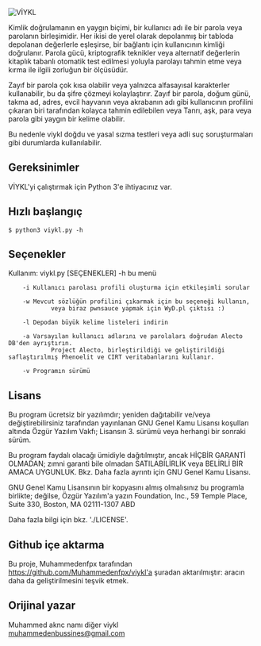 ![VİYKL](MAMİN.png)


Kimlik doğrulamanın en yaygın biçimi, bir kullanıcı adı ile bir parola veya parolanın birleşimidir. Her ikisi de yerel olarak depolanmış bir tabloda depolanan değerlerle eşleşirse, bir bağlantı için kullanıcının kimliği doğrulanır. Parola gücü, kriptografik teknikler veya alternatif değerlerin kitaplık tabanlı otomatik test edilmesi yoluyla parolayı tahmin etme veya kırma ile ilgili zorluğun bir ölçüsüdür.

Zayıf bir parola çok kısa olabilir veya yalnızca alfasayısal karakterler kullanabilir, bu da şifre çözmeyi kolaylaştırır. Zayıf bir parola, doğum günü, takma ad, adres, evcil hayvanın veya akrabanın adı gibi kullanıcının profilini çıkaran biri tarafından kolayca tahmin edilebilen veya Tanrı, aşk, para veya parola gibi yaygın bir kelime olabilir.

Bu nedenle viykl doğdu ve yasal sızma testleri veya adli suç soruşturmaları gibi durumlarda kullanılabilir.




Gereksinimler
------------

VİYKL'yi çalıştırmak için Python 3'e ihtiyacınız var.

Hızlı başlangıç
-----------

    $ python3 viykl.py -h

##  Seçenekler

  Kullanım: viykl.py [SEÇENEKLER]
        -h bu menü

        -i Kullanıcı parolası profili oluşturma için etkileşimli sorular

        -w Mevcut sözlüğün profilini çıkarmak için bu seçeneği kullanın,
                veya biraz pwnsauce yapmak için WyD.pl çıktısı :)

        -l Depodan büyük kelime listeleri indirin

        -a Varsayılan kullanıcı adlarını ve parolaları doğrudan Alecto DB'den ayrıştırın.
                Project Alecto, birleştirildiği ve geliştirildiği saflaştırılmış Phenoelit ve CIRT veritabanlarını kullanır.

        -v Programın sürümü



##  Lisans

  Bu program ücretsiz bir yazılımdır; yeniden dağıtabilir ve/veya değiştirebilirsiniz
  tarafından yayınlanan GNU Genel Kamu Lisansı koşulları altında
  Özgür Yazılım Vakfı; Lisansın 3. sürümü veya
  herhangi bir sonraki sürüm.

  Bu program faydalı olacağı ümidiyle dağıtılmıştır,
  ancak HİÇBİR GARANTİ OLMADAN; zımni garanti bile olmadan
  SATILABİLİRLİK veya BELİRLİ BİR AMACA UYGUNLUK. Bkz.
  Daha fazla ayrıntı için GNU Genel Kamu Lisansı.

  GNU Genel Kamu Lisansının bir kopyasını almış olmalısınız
  bu programla birlikte; değilse, Özgür Yazılım'a yazın
  Foundation, Inc., 59 Temple Place, Suite 330, Boston, MA 02111-1307 ABD

  Daha fazla bilgi için bkz. './LICENSE'.

##  Github içe aktarma

Bu proje, Muhammedenfpx tarafından https://github.com/Muhammedenfpx/viykl'a şuradan aktarılmıştır:
aracın daha da geliştirilmesini teşvik etmek.

##  Orijinal yazar

  Muhammed aknc namı diğer viykl  
  muhammedenbussines@gmail.com

